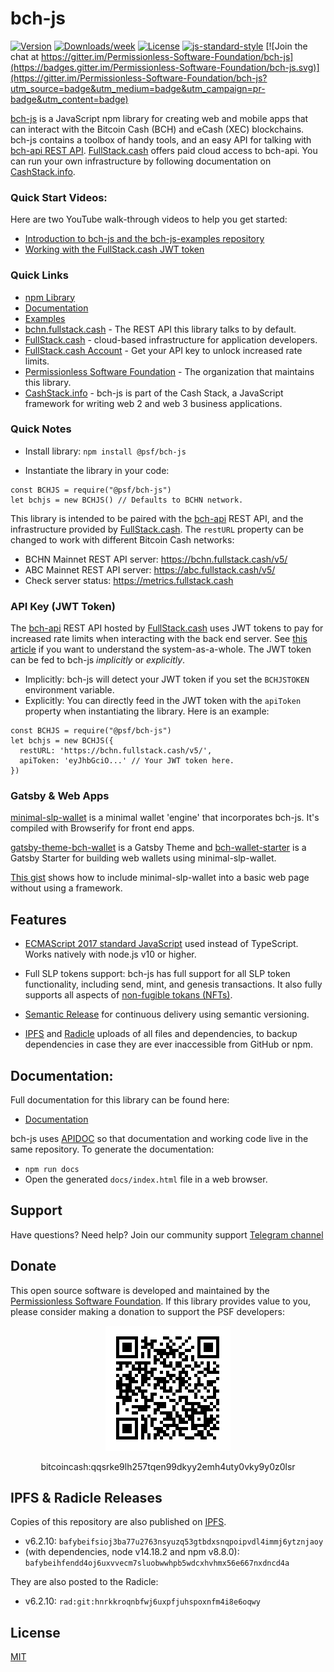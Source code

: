 # bch-js

[![Version](https://img.shields.io/npm/v/@psf/bch-js)](https://www.npmjs.com/package/@psf/bch-js)
[![Downloads/week](https://img.shields.io/npm/dw/@psf/bch-js)](https://npmjs.org/package/@psf/bch-js)
[![License](https://img.shields.io/npm/l/@psf/bch-js)](https://github.com/Permissionless-Software-Foundation/bch-js/blob/master/LICENSE.md)
[![js-standard-style](https://img.shields.io/badge/javascript-standard%20code%20style-green.svg?style=flat-square)](https://github.com/feross/standard) [![Join the chat at https://gitter.im/Permissionless-Software-Foundation/bch-js](https://badges.gitter.im/Permissionless-Software-Foundation/bch-js.svg)](https://gitter.im/Permissionless-Software-Foundation/bch-js?utm_source=badge&utm_medium=badge&utm_campaign=pr-badge&utm_content=badge)

[bch-js](https://www.npmjs.com/package/@psf/bch-js) is a JavaScript npm library for creating web and mobile apps that can interact with the Bitcoin Cash (BCH) and eCash (XEC) blockchains. bch-js contains a toolbox of handy tools, and an easy API for talking with [bch-api REST API](https://github.com/Permissionless-Software-Foundation/bch-api). [FullStack.cash](https://fullstack.cash) offers paid cloud access to bch-api. You can run your own infrastructure by following documentation on [CashStack.info](https://cashstack.info).

### Quick Start Videos:

Here are two YouTube walk-through videos to help you get started:

- [Introduction to bch-js and the bch-js-examples repository](https://youtu.be/GD2i1ZUiyrk)
- [Working with the FullStack.cash JWT token](https://youtu.be/GD2i1ZUiyrk)

### Quick Links

- [npm Library](https://www.npmjs.com/package/@psf/bch-js)
- [Documentation](https://bchjs.fullstack.cash/)
- [Examples](https://github.com/Permissionless-Software-Foundation/bch-js-examples)
- [bchn.fullstack.cash](https://bchn.fullstack.cash) - The REST API this library talks to by default.
- [FullStack.cash](https://fullstack.cash) - cloud-based infrastructure for application developers.
- [FullStack.cash Account](https://fullstack.cash/login) - Get your API key to unlock increased rate limits.
- [Permissionless Software Foundation](https://psfoundation.cash) - The organization that maintains this library.
- [CashStack.info](https://cashstack.info) - bch-js is part of the Cash Stack, a JavaScript framework for writing web 2 and web 3 business applications.

### Quick Notes

- Install library: `npm install @psf/bch-js`

- Instantiate the library in your code:

```
const BCHJS = require("@psf/bch-js")
let bchjs = new BCHJS() // Defaults to BCHN network.
```

This library is intended to be paired with
the [bch-api](https://github.com/Permissionless-Software-Foundation/bch-api) REST API, and the infrastructure provided by [FullStack.cash](https://fullstack.cash). The `restURL` property can be changed to work with different Bitcoin Cash networks:

- BCHN Mainnet REST API server: https://bchn.fullstack.cash/v5/
- ABC Mainnet REST API server: https://abc.fullstack.cash/v5/
- Check server status: https://metrics.fullstack.cash

### API Key (JWT Token)

The [bch-api](https://github.com/Permissionless-Software-Foundation/bch-api) REST API hosted by [FullStack.cash](https://fullstack.cash) uses JWT tokens to pay for increased
rate limits when interacting with the back end server. See [this article](https://cashstack.info) if you want to understand the system-as-a-whole. The JWT token can be fed to bch-js _implicitly_ or _explicitly_.

- Implicitly: bch-js will detect your JWT token if you set the `BCHJSTOKEN` environment variable.
- Explicitly: You can directly feed in the JWT token with the `apiToken` property when instantiating the library. Here is an example:

```
const BCHJS = require("@psf/bch-js")
let bchjs = new BCHJS({
  restURL: 'https://bchn.fullstack.cash/v5/',
  apiToken: 'eyJhbGciO...' // Your JWT token here.
})
```

### Gatsby & Web Apps

[minimal-slp-wallet](https://www.npmjs.com/package/minimal-slp-wallet) is a minimal wallet 'engine' that incorporates bch-js. It's compiled with Browserify for front end apps.

[gatsby-theme-bch-wallet](https://github.com/Permissionless-Software-Foundation/gatsby-theme-bch-wallet) is a Gatsby Theme and [bch-wallet-starter](https://github.com/Permissionless-Software-Foundation/bch-wallet-starter) is a Gatsby Starter for building web wallets using minimal-slp-wallet.

[This gist](https://gist.github.com/christroutner/6cb9d1b615f3f9363af79723157bc434) shows how to include minimal-slp-wallet into a basic web page without using a framework.

## Features

- [ECMAScript 2017 standard JavaScript](https://en.wikipedia.org/wiki/ECMAScript#8th_Edition_-_ECMAScript_2017) used instead of TypeScript. Works
  natively with node.js v10 or higher.

- Full SLP tokens support: bch-js has full support for all SLP token functionality, including send, mint, and genesis transactions. It also fully supports all aspects of [non-fugible tokans (NFTs)](https://www.youtube.com/watch?v=vvlpYUx6HRs).

- [Semantic Release](https://github.com/semantic-release/semantic-release) for
  continuous delivery using semantic versioning.

- [IPFS](https://ipfs.io) and [Radicle](https://radicle.xyz) uploads of all files and dependencies, to backup
  dependencies in case they are ever inaccessible from GitHub or npm.

## Documentation:

Full documentation for this library can be found here:

- [Documentation](https://bchjs.fullstack.cash/)

bch-js uses [APIDOC](http://apidocjs.com/) so that documentation and working code
live in the same repository. To generate the documentation:

- `npm run docs`
- Open the generated `docs/index.html` file in a web browser.

## Support

Have questions? Need help? Join our community support
[Telegram channel](https://t.me/bch_js_toolkit)

## Donate

This open source software is developed and maintained by the [Permissionless Software Foundation](https://psfoundation.cash). If this library provides value to you, please consider making a donation to support the PSF developers:

<div align="center">
<img src="./img/donation-qr.png" />
<p>bitcoincash:qqsrke9lh257tqen99dkyy2emh4uty0vky9y0z0lsr</p>
</div>


## IPFS & Radicle Releases

Copies of this repository are also published on [IPFS](https://ipfs.io).

- v6.2.10: `bafybeifsioj3ba77u2763nsyuzq53gtbdxsnqpoipvdl4immj6ytznjaoy`
- (with dependencies, node v14.18.2 and npm v8.8.0): `bafybeihfendd4oj6uxvvecm7sluobwwhpb5wdcxhvhmx56e667nxdncd4a`

They are also posted to the Radicle:
- v6.2.10: `rad:git:hnrkkroqnbfwj6uxpfjuhspoxnfm4i8e6oqwy`

## License

[MIT](LICENSE.md)
